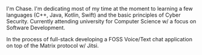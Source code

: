 I'm Chase.
I'm dedicating most of my time at the moment to learning a few languages (C++, Java, Kotlin, Swift) and the basic principles of Cyber Security.
Currently attending university for Computer Science w/ a focus on Software Development.

In the process of full-stack developing a FOSS Voice/Text chat application on top of the Matrix protocol w/ Jitsi.
